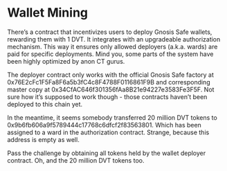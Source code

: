 # Wallet Mining

There’s a contract that incentivizes users to deploy Gnosis Safe wallets, rewarding them with 1 DVT. It integrates with an upgradeable authorization mechanism. This way it ensures only allowed deployers (a.k.a. wards) are paid for specific deployments. Mind you, some parts of the system have been highly optimized by anon CT gurus.

The deployer contract only works with the official Gnosis Safe factory at 0x76E2cFc1F5Fa8F6a5b3fC4c8F4788F0116861F9B and corresponding master copy at 0x34CfAC646f301356fAa8B21e94227e3583Fe3F5F. Not sure how it’s supposed to work though - those contracts haven’t been deployed to this chain yet.

In the meantime, it seems somebody transferred 20 million DVT tokens to 0x9b6fb606a9f5789444c17768c6dfcf2f83563801. Which has been assigned to a ward in the authorization contract. Strange, because this address is empty as well.

Pass the challenge by obtaining all tokens held by the wallet deployer contract. Oh, and the 20 million DVT tokens too.